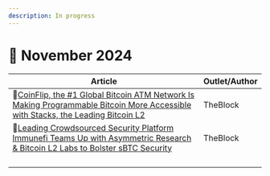 ```yaml
---
description: In progress
---
```


# 🔸 November 2024



<table><thead><tr><th width="452">Article</th><th>Outlet/Author</th></tr></thead><tbody><tr><td>🧡<a href="https://www.theblock.co/post/327328/coinflip-the-1-global-bitcoin-atm-network-is-making-programmable-bitcoin-more-accessible-with-stacks-the-leading-bitcoin-l2">CoinFlip, the #1 Global Bitcoin ATM Network Is Making Programmable Bitcoin More Accessible with Stacks, the Leading Bitcoin L2</a></td><td>TheBlock</td></tr><tr><td>🧡<a href="https://www.theblock.co/post/326835/leading-crowdsourced-security-platform-immunefi-teams-up-with-asymmetric-research-bitcoin-l2-labs-to-bolster-sbtc-security">Leading Crowdsourced Security Platform Immunefi Teams Up with Asymmetric Research &#x26; Bitcoin L2 Labs to Bolster sBTC Security</a></td><td>TheBlock</td></tr><tr><td></td><td></td></tr><tr><td></td><td></td></tr><tr><td></td><td></td></tr><tr><td></td><td></td></tr></tbody></table>
